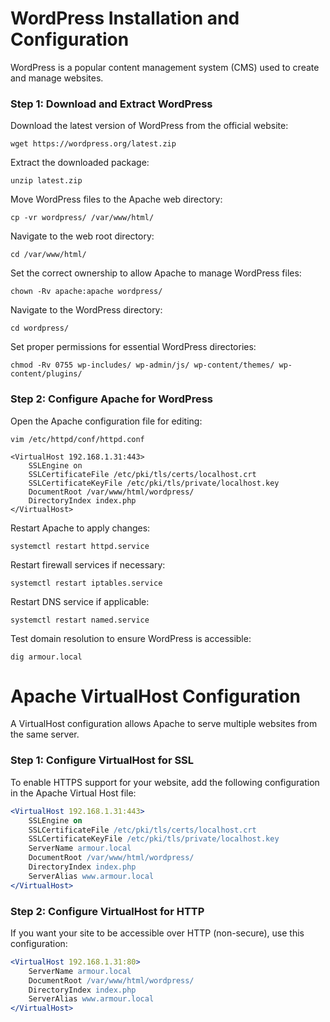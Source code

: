 # WordPress Installation and Configuration

WordPress is a popular content management system (CMS) used to create and manage websites.

### Step 1: Download and Extract WordPress

Download the latest version of WordPress from the official website:
```
wget https://wordpress.org/latest.zip
```

Extract the downloaded package:
```
unzip latest.zip
```

Move WordPress files to the Apache web directory:
```
cp -vr wordpress/ /var/www/html/
```

Navigate to the web root directory:
```
cd /var/www/html/
```

Set the correct ownership to allow Apache to manage WordPress files:
```
chown -Rv apache:apache wordpress/
```

Navigate to the WordPress directory:
```
cd wordpress/
```

Set proper permissions for essential WordPress directories:
```
chmod -Rv 0755 wp-includes/ wp-admin/js/ wp-content/themes/ wp-content/plugins/
``` 
### Step 2: Configure Apache for WordPress

Open the Apache configuration file for editing:
```
vim /etc/httpd/conf/httpd.conf
```

```
<VirtualHost 192.168.1.31:443>
    SSLEngine on
    SSLCertificateFile /etc/pki/tls/certs/localhost.crt
    SSLCertificateKeyFile /etc/pki/tls/private/localhost.key
    DocumentRoot /var/www/html/wordpress/
    DirectoryIndex index.php
</VirtualHost>
```

Restart Apache to apply changes:
```
systemctl restart httpd.service
```

Restart firewall services if necessary:
```
systemctl restart iptables.service
```

Restart DNS service if applicable:
```
systemctl restart named.service
```

Test domain resolution to ensure WordPress is accessible:
```
dig armour.local
```
# Apache VirtualHost Configuration

A VirtualHost configuration allows Apache to serve multiple websites from the same server.

### Step 1: Configure VirtualHost for SSL

To enable HTTPS support for your website, add the following configuration in the Apache Virtual Host file:

```apache
<VirtualHost 192.168.1.31:443>
    SSLEngine on
    SSLCertificateFile /etc/pki/tls/certs/localhost.crt
    SSLCertificateKeyFile /etc/pki/tls/private/localhost.key
    ServerName armour.local
    DocumentRoot /var/www/html/wordpress/
    DirectoryIndex index.php
    ServerAlias www.armour.local
</VirtualHost>
```

### Step 2: Configure VirtualHost for HTTP

If you want your site to be accessible over HTTP (non-secure), use this configuration:

```apache
<VirtualHost 192.168.1.31:80>
    ServerName armour.local
    DocumentRoot /var/www/html/wordpress/
    DirectoryIndex index.php
    ServerAlias www.armour.local
</VirtualHost>
```
